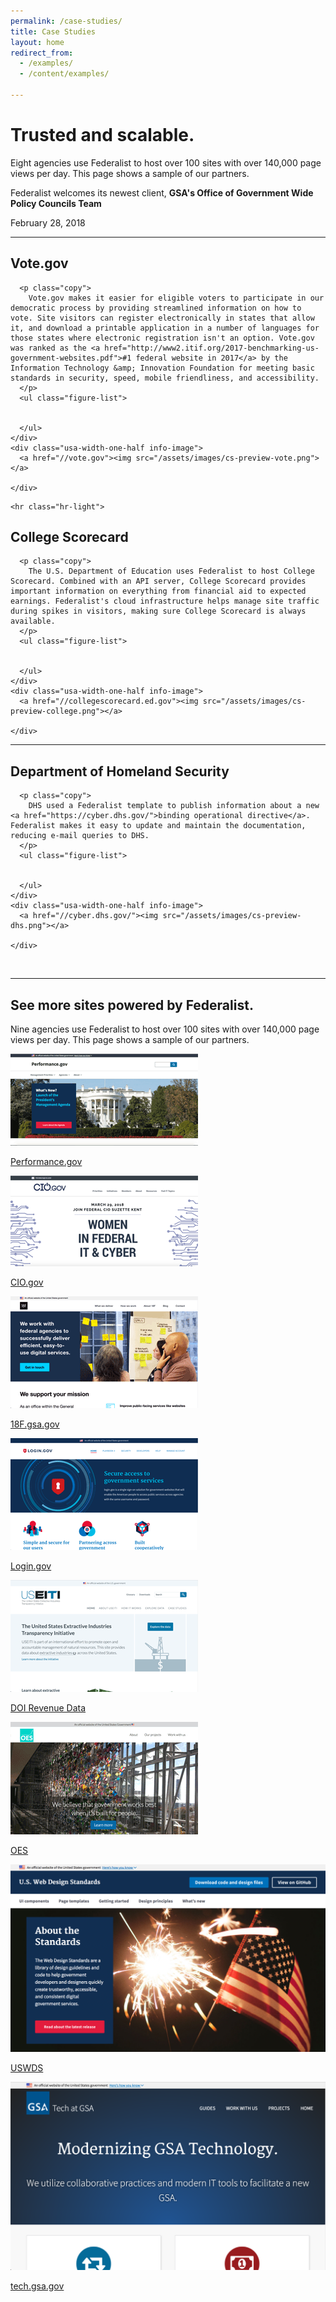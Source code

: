 ```yaml
---
permalink: /case-studies/
title: Case Studies
layout: home
redirect_from: 
  - /examples/
  - /content/examples/

---
```


<div id="home">
    <div class="well">
      <div class="usa-grid federalist-hero">
        <div class="usa-width-two-thirds">
          <h1 class="hero-heading">
            Trusted and scalable.
          </h1>
          <p class="hero-copy sub-heading">
            Eight agencies use Federalist to host over 100 sites with over 140,000 page views per day. This page shows a sample of our partners.
          </p>
        </div>
        <div class="usa-width-one-third usa-hero-callout">
          <p class="medium-copy">
            Federalist welcomes its newest client, <b>GSA's Office of Government Wide Policy Councils Team</b>
          </p>
          <p class="small">
            February 28, 2018
          </p>
        </div>
      </div>
    </div>

    
      
<div class="usa-grid">
  <hr class="hr-light">
  
  <div class="info-block">
    <div class="usa-width-one-half description">
      <h2 class="heading">Vote.gov</h2>
      
      <p class="copy">
        Vote.gov makes it easier for eligible voters to participate in our democratic process by providing streamlined information on how to vote. Site visitors can register electronically in states that allow it, and download a printable application in a number of languages for those states where electronic registration isn't an option. Vote.gov was ranked as the <a href="http://www2.itif.org/2017-benchmarking-us-government-websites.pdf">#1 federal website in 2017</a> by the Information Technology &amp; Innovation Foundation for meeting basic standards in security, speed, mobile friendliness, and accessibility.
      </p>
      <ul class="figure-list">


      </ul>
    </div>
    <div class="usa-width-one-half info-image">          
      <a href="//vote.gov"><img src="/assets/images/cs-preview-vote.png"></a>
      
    </div>
  </div>
</div>

    
      
<div class="usa-grid">
  
    <hr class="hr-light">
  
  <div class="info-block">
    <div class="usa-width-one-half description">
      <h2 class="heading">College Scorecard</h2>
      
      <p class="copy">
        The U.S. Department of Education uses Federalist to host College Scorecard. Combined with an API server, College Scorecard provides important information on everything from financial aid to expected earnings. Federalist's cloud infrastructure helps manage site traffic during spikes in visitors, making sure College Scorecard is always available.
      </p>
      <ul class="figure-list">


      </ul>
    </div>
    <div class="usa-width-one-half info-image">          
      <a href="//collegescorecard.ed.gov"><img src="/assets/images/cs-preview-college.png"></a>
      
    </div>
  </div>
</div>

    
      
<div class="usa-grid">
  
  <hr class="hr-light">
  
  <div class="info-block">
    <div class="usa-width-one-half description">
      <h2 class="heading">Department of Homeland Security</h2>
      
      <p class="copy">
        DHS used a Federalist template to publish information about a new <a href="https://cyber.dhs.gov/">binding operational directive</a>. Federalist makes it easy to update and maintain the documentation, reducing e-mail queries to DHS.
      </p>
      <ul class="figure-list">


      </ul>
    </div>
    <div class="usa-width-one-half info-image">
      <a href="//cyber.dhs.gov/"><img src="/assets/images/cs-preview-dhs.png"></a>
      
    </div>
  </div>
</div>


<div class="usa-grid">
  <br/>
  <hr class="hr-light">
</div>    

<section class="well example-sites">
  <div class="usa-grid federalist-hero">
    <div class="usa-width-one-full">
      <h1 class="hero-heading">
        See more sites powered by Federalist.
      </h1>
      <p class="example-sites-copy">
        Nine agencies use Federalist to host over 100 sites with over 140,000 page views per day. This page shows a sample of our partners.
      </p>
    </div>
    <div class="usa-width-one-full flexbox-grid example-sites-list">
      <div class="usa-width-one-third case-study">
        <a href="https://www.performance.gov">
          <img data-action="name-site" class="thumbnail" src="/assets/images/performance-gov.png" alt="U.S. Web Design Standards home page">              
          <p>Performance.gov</p>
        </a>
      </div>
      <div class="usa-width-one-third case-study">
        <a href="https://www.cio.gov">
          <img data-action="name-site" class="thumbnail" src="/assets/images/cio-gov.png" alt="U.S. Web Design Standards home page">              
          <p>CIO.gov</p>
        </a>
      </div>
      <div class="usa-width-one-third case-study">
        <a href="https://18f.gsa.gov">
          <img data-action="name-site" class="thumbnail" src="/assets/images/18f-gsa-gov.png" alt="U.S. Web Design Standards home page">              
          <p>18F.gsa.gov</p>
        </a>
      </div>
      <div class="usa-width-one-third case-study">
        <a href="https://login.gov">
          <img data-action="name-site" class="thumbnail" src="/assets/images/login-gov.png" alt="U.S. Web Design Standards home page">              
          <p>Login.gov</p>
        </a>
      </div>
      <div class="usa-width-one-third case-study">
        <a href="https://useiti.doi.gov">
          <img data-action="name-site" class="thumbnail" src="/assets/images/useiti-doi-gov.png" alt="U.S. Web Design Standards home page">              
          <p>DOI Revenue Data</p>
        </a>
      </div>
      <div class="usa-width-one-third case-study">
        <a href="https://oes.gsa.gov">
          <img data-action="name-site" class="thumbnail" src="/assets/images/oes-gsa-gov.png" alt="U.S. Web Design Standards home page">              
          <p>OES</p>
        </a>
      </div>
      <div class="usa-width-one-third case-study">
        <a href="https://standards.usa.gov/">
          <img data-action="name-site" class="thumbnail" src="/assets/images/standards-usa-gov.png" alt="U.S. Web Design Standards home page">              
          <p>USWDS</p>
        </a>
      </div>
      <div class="usa-width-one-third case-study">
        <a href="https://tech.gsa.gov">
          <img data-action="name-site" class="thumbnail" src="/assets/images/tech-gsa-gov.png" alt="U.S. Web Design Standards home page">              
          <p>tech.gsa.gov</p>
        </a>
      </div>
    </div>
  </div>
</section>
  

</div>
